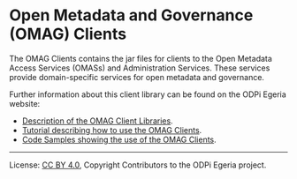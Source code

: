 <!-- SPDX-License-Identifier: CC-BY-4.0 -->
<!-- Copyright Contributors to the ODPi Egeria project. -->

# Open Metadata and Governance (OMAG) Clients

The OMAG Clients contains the jar files for clients to the
Open Metadata Access Services (OMASs) and Administration Services.  These services
provide domain-specific services for open metadata and governance.

Further information about this client library can be found on the ODPi Egeria website:

* [Description of the OMAG Client Libraries](https://egeria.odpi.org/open-metadata-publication/website/omag-client).
* [Tutorial describing how to use the OMAG Clients](https://egeria.odpi.org/open-metadata-resources/open-metadata-tutorials/omag-client-tutorial).
* [Code Samples showing the use of the OMAG Clients](https://egeria.odpi.org/open-metadata-resources/open-metadata-samples/access-services-samples).



----
License: [CC BY 4.0](https://creativecommons.org/licenses/by/4.0/),
Copyright Contributors to the ODPi Egeria project.